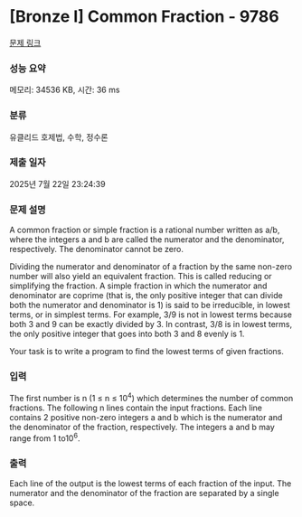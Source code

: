 # [Bronze I] Common Fraction - 9786 

[문제 링크](https://www.acmicpc.net/problem/9786) 

### 성능 요약

메모리: 34536 KB, 시간: 36 ms

### 분류

유클리드 호제법, 수학, 정수론

### 제출 일자

2025년 7월 22일 23:24:39

### 문제 설명

<p>A common fraction or simple fraction is a rational number written as a/b, where the integers a and b are called the numerator and the denominator, respectively. The denominator cannot be zero.</p>

<p>Dividing the numerator and denominator of a fraction by the same non-zero number will also yield an equivalent fraction. This is called reducing or simplifying the fraction. A simple fraction in which the numerator and denominator are coprime (that is, the only positive integer that can divide both the numerator and denominator is 1) is said to be irreducible, in lowest terms, or in simplest terms. For example, 3/9 is not in lowest terms because both 3 and 9 can be exactly divided by 3. In contrast, 3/8 is in lowest terms, the only positive integer that goes into both 3 and 8 evenly is 1.</p>

<p>Your task is to write a program to find the lowest terms of given fractions.</p>

### 입력 

 <p>The first number is n (1 ≤ n ≤ 10<sup>4</sup>) which determines the number of common fractions. The following n lines contain the input fractions. Each line contains 2 positive non-zero integers a and b which is the numerator and the denominator of the fraction, respectively. The integers a and b may range from 1 to10<sup>6</sup>.</p>

### 출력 

 <p>Each line of the output is the lowest terms of each fraction of the input. The numerator and the denominator of the fraction are separated by a single space.</p>

